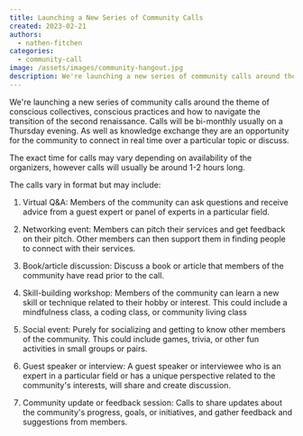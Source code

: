 ```yaml
---
title: Launching a New Series of Community Calls
created: 2023-02-21
authors:
  - nathen-fitchen
categories:
  - community-call
image: /assets/images/community-hangout.jpg
description: We're launching a new series of community calls around the theme of conscious collectives, conscious practices and how to navigate the transition of the second renaissance
---
```

We're launching a new series of community calls around the theme of conscious collectives, conscious practices and how to navigate the transition of the second renaissance. Calls will be bi-monthly usually on a Thursday evening. As well as knowledge exchange they are an opportunity for the community to connect in real time over a particular topic or discuss. 

The exact time for calls may vary depending on availability of the organizers, however calls will usually be around 1-2 hours long.

The calls vary in format but may include: 

1.  Virtual Q&A: Members of the community can ask questions and receive advice from a guest expert or panel of experts in a particular field.
    
2.  Networking event: Members can pitch their services and get feedback on their pitch. Other members can then support them in finding people to connect with their services.
    
3.  Book/article discussion: Discuss a book or article that members of the community have read prior to the call.
    
4.  Skill-building workshop: Members of the community can learn a new skill or technique related to their hobby or interest. This could include a mindfulness class, a coding class, or community living class
    
5.  Social event: Purely for socializing and getting to know other members of the community. This could include games, trivia, or other fun activities in small groups or pairs.
    
6.  Guest speaker or interview: A guest speaker or interviewee who is an expert in a particular field or has a unique perspective related to the community's interests, will share and create discussion.
    
7.  Community update or feedback session: Calls to share updates about the community's progress, goals, or initiatives, and gather feedback and suggestions from members.